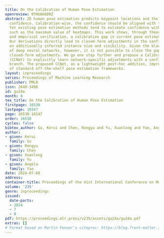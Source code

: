 ```yaml
---
title: On the Calibration of Human Pose Estimation
openreview: 0THUA66D8Z
abstract: 2D human pose estimation predicts keypoint locations and the corresponding
  confidence. Calibration-wise, the confidence should be aligned with the pose accuracy.
  Yet existing pose estimation methods tend to estimate confidence with heuristics
  such as the maximum value of heatmaps. This work shows, through theoretical analysis
  and empirical verification, a calibration gap in current pose estimation frameworks.
  Our derivations directly lead to closed-form adjustments in the confidence based
  on additionally inferred instance size and visibility. Given the black-box nature
  of deep neural networks, however, it is not possible to close the gap with only
  closed-form adjustments. We go one step further and propose a Calibrated ConfidenceNet
  (CCNet) to explicitly learn network-specific adjustments with a confidence prediction
  branch. The proposed CCNet, as a lightweight post-hoc addition, improves the calibration
  of standard off-the-shelf pose estimation frameworks.
layout: inproceedings
series: Proceedings of Machine Learning Research
publisher: PMLR
issn: 2640-3498
id: gu24a
month: 0
tex_title: On the Calibration of Human Pose Estimation
firstpage: 16530
lastpage: 16547
page: 16530-16547
order: 16530
cycles: false
bibtex_author: Gu, Kerui and Chen, Rongyu and Yu, Xuanlong and Yao, Angela
author:
- given: Kerui
  family: Gu
- given: Rongyu
  family: Chen
- given: Xuanlong
  family: Yu
- given: Angela
  family: Yao
date: 2024-07-08
address:
container-title: Proceedings of the 41st International Conference on Machine Learning
volume: '235'
genre: inproceedings
issued:
  date-parts:
  - 2024
  - 7
  - 8
pdf: https://proceedings.mlr.press/v235/assets/gu24a/gu24a.pdf
extras: []
# Format based on Martin Fenner's citeproc: https://blog.front-matter.io/posts/citeproc-yaml-for-bibliographies/
---
```

